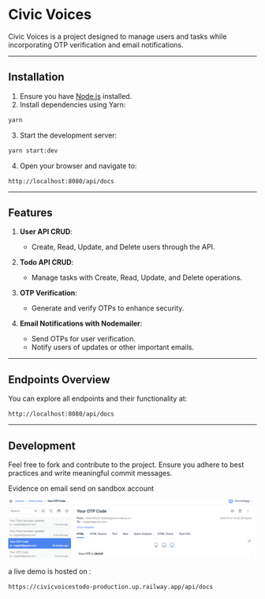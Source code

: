 # Civic Voices

Civic Voices is a project designed to manage users and tasks while incorporating OTP verification and email notifications.

---

## Installation

1. Ensure you have [Node.js](https://nodejs.org/) installed.
2. Install dependencies using Yarn:

```bash
yarn
```

3. Start the development server:

```bash
yarn start:dev
```

4. Open your browser and navigate to:

```
http://localhost:8080/api/docs
```

---

## Features

1. **User API CRUD**:
   - Create, Read, Update, and Delete users through the API.

2. **Todo API CRUD**:
   - Manage tasks with Create, Read, Update, and Delete operations.

3. **OTP Verification**:
   - Generate and verify OTPs to enhance security.

4. **Email Notifications with Nodemailer**:
   - Send OTPs for user verification.
   - Notify users of updates or other important emails.

---

## Endpoints Overview

You can explore all endpoints and their functionality at:

```
http://localhost:8080/api/docs
```

---

## Development

Feel free to fork and contribute to the project. Ensure you adhere to best practices and write meaningful commit messages.


Evidence on email send on sandbox account

![alt text](image.png)

a live demo is hosted on : 

```
https://civicvoicestodo-production.up.railway.app/api/docs
```